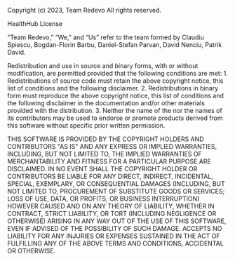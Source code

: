 Copyright (c) 2023, Team Redevo
All rights reserved.

HealthHub License

“Team Redevo,” “We,” and “Us” refer to the team formed by Claudiu Spiescu, Bogdan-Florin Barbu, Daniel-Stefan Parvan, David Nenciu, Patrik David.

Redistribution and use in source and binary forms, with 
or without modification, are permitted provided that the 
following conditions are met:
     1. Redistributions of source code must retain the 
        above copyright notice, this list of conditions and 
        the following disclaimer.
     2. Redistributions in binary form must reproduce the 
        above copyright notice, this list of conditions and 
        the following disclaimer in the documentation and/or 
        other materials provided with the distribution.
     3. Neither the name of the <ORGANIZATION> nor the names 
        of its contributors may be used to endorse or promote 
        products derived from this software without specific 
        prior written permission.

THIS SOFTWARE IS PROVIDED BY THE COPYRIGHT HOLDERS AND CONTRIBUTORS 
"AS IS" AND ANY EXPRESS OR IMPLIED WARRANTIES, INCLUDING, BUT NOT 
LIMITED TO, THE IMPLIED WARRANTIES OF MERCHANTABILITY AND FITNESS 
FOR A PARTICULAR PURPOSE ARE DISCLAIMED. IN NO EVENT SHALL THE 
COPYRIGHT HOLDER OR CONTRIBUTORS BE LIABLE FOR ANY DIRECT, INDIRECT, 
INCIDENTAL, SPECIAL, EXEMPLARY, OR CONSEQUENTIAL DAMAGES (INCLUDING, 
BUT NOT LIMITED TO, PROCUREMENT OF SUBSTITUTE GOODS OR SERVICES; 
LOSS OF USE, DATA, OR PROFITS; OR BUSINESS INTERRUPTION) HOWEVER 
CAUSED AND ON ANY THEORY OF LIABILITY, WHETHER IN CONTRACT, STRICT 
LIABILITY, OR TORT (INCLUDING NEGLIGENCE OR OTHERWISE) ARISING IN 
ANY WAY OUT OF THE USE OF THIS SOFTWARE, EVEN IF ADVISED OF THE 
POSSIBILITY OF SUCH DAMAGE. <ORGANIZATION> ACCEPTS NO LIABILITY FOR
ANY INJURIES OR EXPENSES SUSTAINED IN THE ACT OF FULFILLING ANY OF 
THE ABOVE TERMS AND CONDITIONS, ACCIDENTAL OR OTHERWISE.
